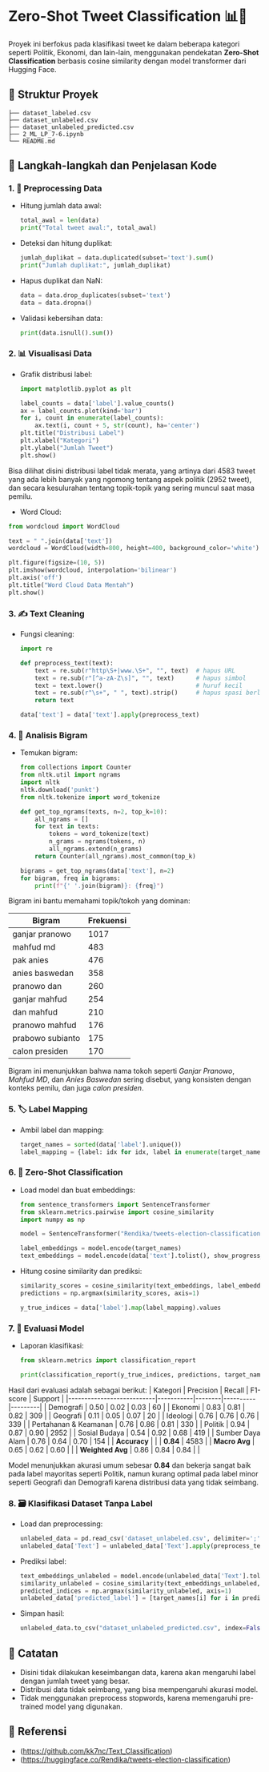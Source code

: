# Zero-Shot Tweet Classification 📊🧠

Proyek ini berfokus pada klasifikasi tweet ke dalam beberapa kategori seperti Politik, Ekonomi, dan lain-lain, menggunakan pendekatan **Zero-Shot Classification** berbasis cosine similarity dengan model transformer dari Hugging Face.

## 📁 Struktur Proyek

```
├── dataset_labeled.csv
├── dataset_unlabeled.csv
├── dataset_unlabeled_predicted.csv
├── 2_ML_LP_7-6.ipynb
└── README.md
```

## 🔧 Langkah-langkah dan Penjelasan Kode

### 1. 🚿 Preprocessing Data

- Hitung jumlah data awal:
  ```python
  total_awal = len(data)
  print("Total tweet awal:", total_awal)
  ```

- Deteksi dan hitung duplikat:
  ```python
  jumlah_duplikat = data.duplicated(subset='text').sum()
  print("Jumlah duplikat:", jumlah_duplikat)
  ```

- Hapus duplikat dan NaN:
  ```python
  data = data.drop_duplicates(subset='text')
  data = data.dropna()
  ```

- Validasi kebersihan data:
  ```python
  print(data.isnull().sum())
  ```

### 2. 📊 Visualisasi Data

- Grafik distribusi label:
  ```python
  import matplotlib.pyplot as plt

  label_counts = data['label'].value_counts()
  ax = label_counts.plot(kind='bar')
  for i, count in enumerate(label_counts):
      ax.text(i, count + 5, str(count), ha='center')
  plt.title("Distribusi Label")
  plt.xlabel("Kategori")
  plt.ylabel("Jumlah Tweet")
  plt.show()
  ```
Bisa dilihat disini distribusi label tidak merata, yang artinya dari 4583 tweet yang ada lebih banyak yang ngomong tentang aspek politik (2952 tweet), dan secara kesulurahan tentang topik-topik yang sering muncul saat masa pemilu. 

-  Word Cloud:
  ```python
  from wordcloud import WordCloud

  text = " ".join(data['text'])
  wordcloud = WordCloud(width=800, height=400, background_color='white').generate(text)

  plt.figure(figsize=(10, 5))
  plt.imshow(wordcloud, interpolation='bilinear')
  plt.axis('off')
  plt.title("Word Cloud Data Mentah")
  plt.show()
  ```

### 3. ✍️ Text Cleaning

- Fungsi cleaning:
  ```python
  import re

  def preprocess_text(text):
      text = re.sub(r"http\S+|www.\S+", "", text)  # hapus URL
      text = re.sub(r"[^a-zA-Z\s]", "", text)      # hapus simbol
      text = text.lower()                          # huruf kecil
      text = re.sub(r"\s+", " ", text).strip()     # hapus spasi berlebih
      return text

  data['text'] = data['text'].apply(preprocess_text)
  ```

### 4. 🔎 Analisis Bigram

- Temukan bigram:
  ```python
  from collections import Counter
  from nltk.util import ngrams
  import nltk
  nltk.download('punkt')
  from nltk.tokenize import word_tokenize

  def get_top_ngrams(texts, n=2, top_k=10):
      all_ngrams = []
      for text in texts:
          tokens = word_tokenize(text)
          n_grams = ngrams(tokens, n)
          all_ngrams.extend(n_grams)
      return Counter(all_ngrams).most_common(top_k)

  bigrams = get_top_ngrams(data['text'], n=2)
  for bigram, freq in bigrams:
      print(f"{' '.join(bigram)}: {freq}")
  ```
Bigram ini bantu memahami topik/tokoh yang dominan:

| Bigram              | Frekuensi |
|---------------------|-----------|
| ganjar pranowo      | 1017      |
| mahfud md           | 483       |
| pak anies           | 476       |
| anies baswedan      | 358       |
| pranowo dan         | 260       |
| ganjar mahfud       | 254       |
| dan mahfud          | 210       |
| pranowo mahfud      | 176       |
| prabowo subianto    | 175       |
| calon presiden      | 170       |

Bigram ini menunjukkan bahwa nama tokoh seperti *Ganjar Pranowo*, *Mahfud MD*, dan *Anies Baswedan* sering disebut, yang konsisten dengan konteks pemilu, dan juga *calon presiden*.

### 5. 🏷️ Label Mapping

- Ambil label dan mapping:
  ```python
  target_names = sorted(data['label'].unique())
  label_mapping = {label: idx for idx, label in enumerate(target_names)}
  ```

### 6. 🤖 Zero-Shot Classification

- Load model dan buat embeddings:
  ```python
  from sentence_transformers import SentenceTransformer
  from sklearn.metrics.pairwise import cosine_similarity
  import numpy as np

  model = SentenceTransformer("Rendika/tweets-election-classification")

  label_embeddings = model.encode(target_names)
  text_embeddings = model.encode(data['text'].tolist(), show_progress_bar=True)
  ```

- Hitung cosine similarity dan prediksi:
  ```python
  similarity_scores = cosine_similarity(text_embeddings, label_embeddings)
  predictions = np.argmax(similarity_scores, axis=1)

  y_true_indices = data['label'].map(label_mapping).values
  ```

### 7. 🧪 Evaluasi Model

- Laporan klasifikasi:
  ```python
  from sklearn.metrics import classification_report

  print(classification_report(y_true_indices, predictions, target_names=target_names))
  ```
Hasil dari evaluasi adalah sebagai berikut:
| Kategori                   | Precision | Recall | F1-score | Support |
|---------------------------|-----------|--------|----------|---------|
| Demografi                 | 0.50      | 0.02   | 0.03     | 60      |
| Ekonomi                   | 0.83      | 0.81   | 0.82     | 309     |
| Geografi                  | 0.11      | 0.05   | 0.07     | 20      |
| Ideologi                  | 0.76      | 0.76   | 0.76     | 339     |
| Pertahanan & Keamanan     | 0.76      | 0.86   | 0.81     | 330     |
| Politik                   | 0.94      | 0.87   | 0.90     | 2952    |
| Sosial Budaya             | 0.54      | 0.92   | 0.68     | 419     |
| Sumber Daya Alam          | 0.76      | 0.64   | 0.70     | 154     |
| **Accuracy**              |           |        | **0.84** | 4583    |
| **Macro Avg**             | 0.65      | 0.62   | 0.60     |         |
| **Weighted Avg**          | 0.86      | 0.84   | 0.84     |         |

Model menunjukkan akurasi umum sebesar **0.84** dan bekerja sangat baik pada label mayoritas seperti Politik, namun kurang optimal pada label minor seperti Geografi dan Demografi karena distribusi data yang tidak seimbang.

### 8. 🗃️ Klasifikasi Dataset Tanpa Label

- Load dan preprocessing:
  ```python
  unlabeled_data = pd.read_csv('dataset_unlabeled.csv', delimiter=';')
  unlabeled_data['Text'] = unlabeled_data['Text'].apply(preprocess_text)
  ```

- Prediksi label:
  ```python
  text_embeddings_unlabeled = model.encode(unlabeled_data['Text'].tolist(), show_progress_bar=True)
  similarity_unlabeled = cosine_similarity(text_embeddings_unlabeled, label_embeddings)
  predicted_indices = np.argmax(similarity_unlabeled, axis=1)
  unlabeled_data['predicted_label'] = [target_names[i] for i in predicted_indices]
  ```

- Simpan hasil:
  ```python
  unlabeled_data.to_csv("dataset_unlabeled_predicted.csv", index=False)
  ```

## 📝 Catatan
- Disini tidak dilakukan keseimbangan data, karena akan mengaruhi label dengan jumlah tweet yang besar.
- Distribusi data tidak seimbang, yang bisa mempengaruhi akurasi model.
- Tidak menggunakan preprocess stopwords, karena memengaruhi pre-trained model yang digunakan.

## 🧠 Referensi
- (https://github.com/kk7nc/Text_Classification)
- (https://huggingface.co/Rendika/tweets-election-classification)
